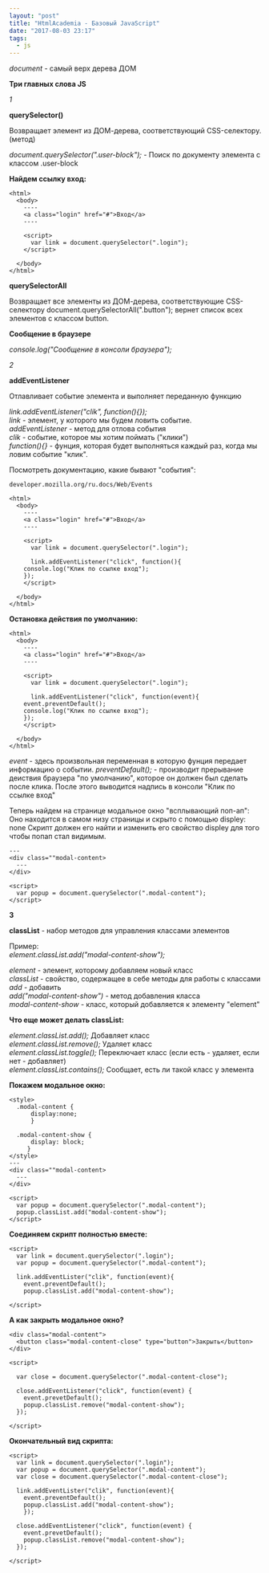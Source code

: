 ```yaml
---
layout: "post"
title: "HtmlAcademia - Базовый JavaScript"
date: "2017-08-03 23:17"
tags:
  - js
---
```

*document* - самый верх дерева ДОМ

**Три главных слова JS**

*1*

**querySelector()**

Возвращает элемент из ДОМ-дерева, соответствующий CSS-селектору.(метод)

*document.querySelector(".user-block");* - Поиск по документу элемента с классом .user-block

**Найдем ссылку вход:**
```
<html>
  <body>
    ----
    <a class="login" href="#">Вход</a>
    ----

    <script>
      var link = document.querySelector(".login");
    </script>

  </body>
</html>

```

**querySelectorAll**

Возвращает все элементы из ДОМ-дерева, соответствующие CSS-селектору document.querySelectorAll(".button");
вернет список всех элементов с классом button.

**Сообщение в браузере**

*console.log("Сообщение в консоли браузера");*

*2*

**addEventListener**

Отлавливает событие элемента и выполняет переданную функцию

*link.addEventListener("clik", function(){});*<br>
*link* - элемент, у которого мы будем ловить событие.<br>
*addEventListener* - метод для отлова события<br>
*clik* - событие, которое мы хотим поймать ("клики")<br>
*function(){}* - фунция, которая будет выполняться каждый раз, когда мы ловим событие "клик".

Посмотреть документацию, какие бывают "события":
```
developer.mozilla.org/ru.docs/Web/Events
```
```
<html>
  <body>
    ----
    <a class="login" href="#">Вход</a>
    ----

    <script>
      var link = document.querySelector(".login");

      link.addEventListener("click", function(){
	console.log("Клик по ссылке вход");
	});
    </script>

  </body>
</html>
```

**Остановка действия по умолчанию:**

```
<html>
  <body>
    ----
    <a class="login" href="#">Вход</a>
    ----

    <script>
      var link = document.querySelector(".login");

      link.addEventListener("click", function(event){
	event.preventDefault();
	console.log("Клик по ссылке вход");
	});
    </script>

  </body>
</html>
```

*event* - здесь произвольная переменная в которую фунция передает информацию о событии.
*preventDefault();* - производит прерывание деиствия браузера "по умолчанию", которое он должен был сделать после клика. После этого выводится надпись в консоли "Клик по ссылке вход"

Теперь найдем на странице модальное окно "всплывающий поп-ап":
Оно находится в самом низу страницы и скрыто с помощью displey: none
Скрипт должен его найти и изменить его свойство displey для того чтобы попап стал видимым.
```
---
<div class=""modal-content>
  ---
</div>

<script>
  var popup = document.querySelector(".modal-content");
</script>
```

**3**

**classList**  - набор методов для управления классами элементов

Пример:<br>
*element.classList.add("modal-content-show");*

*element* - элемент, которому добавляем новый класс<br>
*classList* - свойство, содержащее в себе методы для работы с классами<br>
*add*  - добавить<br>
*add("modal-content-show")* - метод добавления класса<br>
*modal-content-show* - класс, который добавляется к элементу "element"<br>


**Что еще может делать classList:**

*element.classList.add();* Добавляет класс<br>
*element.classList.remove();* Удаляет класс<br>
*element.classList.toggle();* Переключает класс (если есть - удаляет, если нет - добавляет)<br>
*element.classList.contains();* Сообщает, есть ли такой класс у элемента<br>

**Покажем модальное окно:**

```
<style>
  .modal-content {
      display:none;
      }

  .modal-content-show {
      display: block;
     }
</style>
---
<div class=""modal-content>
  ---
</div>

<script>
  var popup = document.querySelector(".modal-content");
  popup.classList.add("modal-content-show");
</script>
```

**Соединяем скрипт полностью вместе:**

```
<script>
  var link = document.querySelector(".login");
  var popup = document.querySelector(".modal-content");

  link.addEventLister("clik", function(event){
    event.preventDefault();
    popup.classList.add("modal-content-show");

</script>
```

**А как закрыть модальное окно?**

```
<div class="modal-content">
  <button class="modal-content-close" type="button">Закрыть</button>
</div>

<script>

  var close = document.querySelector(".modal-content-close");

  close.addEventListener("click", function(event) {
    event.prevetDefault();
    popup.classList.remove("modal-content-show");
  });

</script>
```

**Окончательный вид скрипта:**

```
<script>
  var link = document.querySelector(".login");
  var popup = document.querySelector(".modal-content");
  var close = document.querySelector(".modal-content-close");

  link.addEventLister("clik", function(event){
    event.preventDefault();
    popup.classList.add("modal-content-show");
    });

  close.addEventListener("click", function(event) {
    event.prevetDefault();
    popup.classList.remove("modal-content-show");
  });

</script>
```
